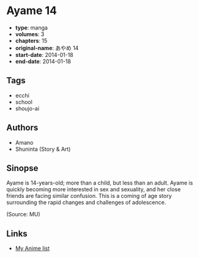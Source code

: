 # Ayame 14

-   **type**: manga
-   **volumes**: 3
-   **chapters**: 15
-   **original-name**: あやめ 14
-   **start-date**: 2014-01-18
-   **end-date**: 2014-01-18

## Tags

-   ecchi
-   school
-   shoujo-ai

## Authors

-   Amano
-   Shuninta (Story & Art)

## Sinopse

Ayame is 14-years-old; more than a child, but less than an adult. Ayame is quickly becoming more interested in sex and sexuality, and her close friends are facing similar confusion. This is a coming of age story surrounding the rapid changes and challenges of adolescence.

(Source: MU)

## Links

-   [My Anime list](https://myanimelist.net/manga/77523/Ayame_14)

